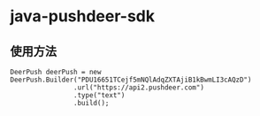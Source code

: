 # java-pushdeer-sdk
## 使用方法
```
DeerPush deerPush = new DeerPush.Builder("PDU16651TCejf5mNQlAdqZXTAjiB1kBwmLI3cAQzD")
                .url("https://api2.pushdeer.com")
                .type("text")
                .build();
```

